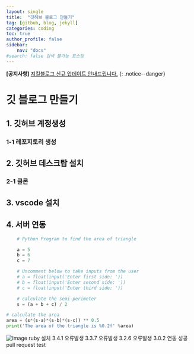 ```yaml
---
layout: single
title:  "깃허브 블로그 만들기"
tag: [gitbub, blog, jekyll]
categories: coding
toc: true
author_profile: false
sidebar:
    nav: "docs"
#search: false 검색 불가능 포스팅
---
```


**[공지사항]** [지킬블로그 신규 업데이트 안내드립니다.](https://mmistakes.github.io/minimal-mistakes/docs/configuration/)
{: .notice--danger}

# 깃 블로그 만들기

## 1. 깃허브 계정생성
### 1-1 레포지토리 생성
## 2. 깃허브 데스크탑 설치
### 2-1 클론
## 3. vscode 설치
## 4. 서버 연동

```python
    # Python Program to find the area of triangle

    a = 5
    b = 6
    c = 7

    # Uncomment below to take inputs from the user
    # a = float(input('Enter first side: '))
    # b = float(input('Enter second side: '))
    # c = float(input('Enter third side: '))

    # calculate the semi-perimeter
    s = (a + b + c) / 2

# calculate the area
area = (s*(s-a)*(s-b)*(s-c)) ** 0.5
print('The area of the triangle is %0.2f' %area)
```

![Image](https://github.com/user-attachments/assets/fe05b5b4-1b82-4a35-9bde-10bfdfb9a714)
ruby 설치 
3.4.1 오류발생
3.3.7 오류발생
3.2.6 오류발생
3.0.2 연동 성공
pull request test
